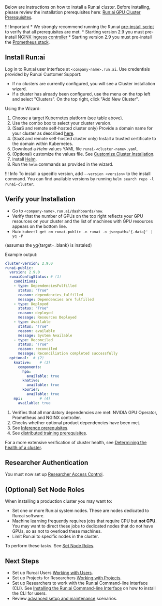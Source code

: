 Below are instructions on how to install a Run:ai cluster. Before installing, please review the installation prerequisites here: [Run:ai GPU Cluster Prerequisites](cluster-prerequisites.md). 


!!! Important
    * We strongly recommend running the Run:ai [pre-install script](cluster-prerequisites.md#pre-install-script) to verify that all prerequisites are met. 
    * Starting version 2.9 you must pre-install  [NGINX ingress controller](cluster-prerequisites.md#ingress-controller)
    * Starting version 2.9 you must pre-install the [Prometheus stack](cluster-prerequisites.md#prometheus).

## Install Run:ai

Log in to Run:ai user interface at `<company-name>.run.ai`. Use credentials provided by Run:ai Customer Support:

*   If no clusters are currently configured, you will see a Cluster installation wizard.
*   If a cluster has already been configured, use the menu on the top left and select "Clusters". On the top right, click "Add New Cluster".

Using the Wizard:

1. Choose a target Kubernetes platform (see table above).
2. Use the combo box to select your cluster version.
3. (SaaS and remote self-hosted cluster only) Provide a domain name for your cluster as described [here](cluster-prerequisites.md#cluster-url).
4. (SaaS and remote self-hosted cluster only) Install a trusted certificate to the domain within Kubernetes.
5. Download a _Helm_ values YAML file ``runai-<cluster-name>.yaml``.
6. (Optional) customize the values file. See [Customize Cluster Installation](customize-cluster-install.md).
7. Install [Helm](https://helm.sh/docs/intro/install/).
8. Run the `helm` commands as provided in the wizard.

!!! Info
    To install a specific version, add `--version <version>` to the install command. You can find available versions by running `helm search repo -l runai-cluster`.

## Verify your Installation

* Go to `<company-name>.run.ai/dashboards/now`.
* Verify that the number of GPUs on the top right reflects your GPU resources on your cluster and the list of machines with GPU resources appears on the bottom line.
* Run: `kubectl get cm runai-public -n runai -o jsonpath='{.data}' | yq -P`

(assumes the [yq](https://mikefarah.gitbook.io/yq/v/v3.x/){target=_blank} is instaled)

Example output:

``` YAML
cluster-version: 2.9.0
runai-public: 
  version: 2.9.0
  runaiConfigStatus: # (1)
    conditions:
    - type: DependenciesFulfilled
      status: "True"
      reason: dependencies_fulfilled
      message: Dependencies are fulfilled
    - type: Deployed
      status: "True"
      reason: deployed
      message: Resources Deployed
    - type: Available
      status: "True"
      reason: available
      message: System Available
    - type: Reconciled
      status: "True"
      reason: reconciled
      message: Reconciliation completed successfully
  optional:  # (2)
    knative:    # (3)  
      components:
        hpa:
          available: true
        knative:
          available: true
        kourier:
          available: true
    mpi:        # (4) 
      available: true
```

1. Verifies that all mandatory dependencies are met: NVIDIA GPU Operator, Prometheus and NGINX controller. 
2. Checks whether optional product dependencies have been met.
3. See [Inference prerequisites](cluster-prerequisites.md#inference).
4. See [distributed training prerequisites](cluster-prerequisites.md#distributed-training).

For a more extensive verification of cluster health, see [Determining the health of a cluster](../../troubleshooting/cluster-health-check.md).

## Researcher Authentication

You must now set up [Researcher Access Control](../authentication/researcher-authentication.md). 

## (Optional) Set Node Roles

When installing a production cluster you may want to:

* Set one or more Run:ai system nodes. These are nodes dedicated to Run:ai software. 
* Machine learning frequently requires jobs that require CPU but __not GPU__. You may want to direct these jobs to dedicated nodes that do not have GPUs, so as not to overload these machines. 
* Limit Run:ai to specific nodes in the cluster. 

To perform these tasks. See [Set Node Roles](../config/node-roles.md).

## Next Steps

* Set up Run:ai Users [Working with Users](../../admin-ui-setup/admin-ui-users.md).
* Set up Projects for Researchers [Working with Projects](../../admin-ui-setup/project-setup.md).
* Set up Researchers to work with the Run:ai Command-line interface (CLI). See  [Installing the Run:ai Command-line Interface](../../researcher-setup/cli-install.md) on how to install the CLI for users.
* Review [advanced setup and maintenance](../config/overview.md) scenarios.
